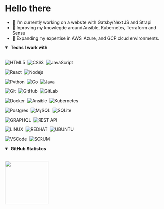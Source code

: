 <H1>Hello there&nbsp;</H1>

- 🔭 I’m currently working on a website with Gatsby/Next JS and Strapi
- 🌱 Inproving my knowlegde around Ansible, Kubernetes, Terraform and Sensu
- 🚀 Expanding my expertise in AWS, Azure, and GCP cloud environments.

<details open>
  <summary><b>&nbsp;Techs I work with&nbsp;</b></summary>
  <br/>
 
![HTML5](https://img.shields.io/badge/HTML5-E34F26?style=for-the-badge&logo=html5&logoColor=white)&nbsp;
![CSS3](https://img.shields.io/badge/CSS3-1572B6?style=for-the-badge&logo=css3&logoColor=white)&nbsp;
![JavaScript](https://img.shields.io/badge/JavaScript-F7DF1E?style=for-the-badge&logo=javascript&logoColor=black)&nbsp;

![React](https://shields.io/badge/react-black?logo=react&style=for-the-badge)&nbsp;
![Nodejs](https://img.shields.io/badge/Node.js-43853D?style=for-the-badge&logo=node.js&logoColor=white)&nbsp;

![Python](https://img.shields.io/badge/Python-14354C?style=for-the-badge&logo=python&logoColor=white)&nbsp;
![Go](https://img.shields.io/badge/Go-00ADD8?style=for-the-badge&logo=go&logoColor=white)&nbsp;
![Java](https://img.shields.io/badge/Java-ED8B00?style=for-the-badge&logo=openjdk&logoColor=white)&nbsp;

![Git](https://img.shields.io/badge/GIT-%23F05033.svg?&style=flat&logo=git&logoColor=white)&nbsp;
![GitHub](https://img.shields.io/badge/GITHUB-%23121011.svg?&style=flat&logo=github&logoColor=white)&nbsp;
![GitLab](https://img.shields.io/badge/GITLAB-%23181717.svg?&style=flat&logo=gitlab&logoColor=white)&nbsp;
 
![Docker](https://img.shields.io/badge/DOCKER-2496ED.svg?&style=flat&logo=docker&logoColor=white)&nbsp;
![Ansible](https://img.shields.io/badge/ANSIBLE-%231A1918.svg?&style=flat&logo=ansible&logoColor=white)&nbsp;
![Kubernetes](https://img.shields.io/badge/-Kubernetes-000?&style=flat&logo=Kubernetes&logoColor=white)&nbsp;

![Postgres](https://img.shields.io/badge/POSTGRES-%23316192.svg?&style=flat&logo=postgresql&logoColor=white)&nbsp;
![MySQL](https://img.shields.io/badge/MARIADB-4479A1.svg?&style=flat&logo=mariadb&logoColor=white)&nbsp;
![SQLite](https://img.shields.io/badge/SQLITE-003B57.svg?&style=flat&logo=sqlite&logoColor=white)&nbsp;

![GRAPHQL](https://img.shields.io/badge/GRAPHQL-E10098.svg?&style=flat&logo=graphql&logoColor=white)&nbsp;
![REST API](https://img.shields.io/badge/REST-02569B.svg?&style=flat&logo=rest&logoColor=white)&nbsp;
 
![LINUX](https://img.shields.io/badge/LINUX-FCC624?style=flat-square&logo=linux&logoColor=black)&nbsp;
![REDHAT](https://img.shields.io/badge/Red%20Hat-EE0000?style=for-the-badge&logo=redhat&logoColor=white)&nbsp; 
![UBUNTU](https://img.shields.io/badge/Ubuntu-E95420?style=for-the-badge&logo=ubuntu&logoColor=white)&nbsp;
  
![VSCode](https://img.shields.io/badge/VSCODE-007ACC.svg?&style=flat&logo=visual-studio-code)&nbsp;
![SCRUM](https://img.shields.io/badge/SCRUM-6DB33F.svg?&style=flat&logo=ddd&logoColor=white)&nbsp;

</details>

<details open>
  <summary><b>&nbsp;GitHub Statistics&nbsp;</b></summary>
  <br/>
    <p float="left">
      <p>
         <img height="140px" src="https://github-readme-stats.vercel.app/api/top-langs/?username=Barrentd&hide=html&hide_title=true&hide_border=true&layout=compact&langs_count=8&theme=nightowl" />
      </p>
   </p>
</details>
